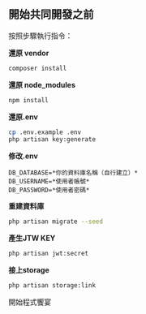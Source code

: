 
## 開始共同開發之前

按照步驟執行指令：

**還原 vendor**
```sh
composer install
```

**還原 node_modules**
```sh
npm install
```

**還原.env**
```sh
cp .env.example .env
php artisan key:generate
```

**修改.env**
```
DB_DATABASE=*你的資料庫名稱（自行建立）*
DB_USERNAME=*使用者帳號*
DB_PASSWORD=*使用者密碼*
```

**重建資料庫**
```sh
php artisan migrate --seed
```

**產生JTW KEY**
```sh
php artisan jwt:secret
```

**接上storage**
```sh
php artisan storage:link
```

開始程式饗宴
